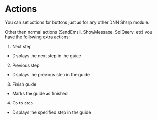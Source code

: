# Actions

You can set actions for buttons just as for any other DNN Sharp module. 

Other then normal actions (SendEmail, ShowMessage, SqlQuery, etc) you have the following extra actions:
1. Next step
  * Displays the next step in the guide
2. Previous step 
  * Displays the previous step in the guide
3. Finish guide
  * Marks the guide as finished
4. Go to step
  * Displays the specified step in the guide